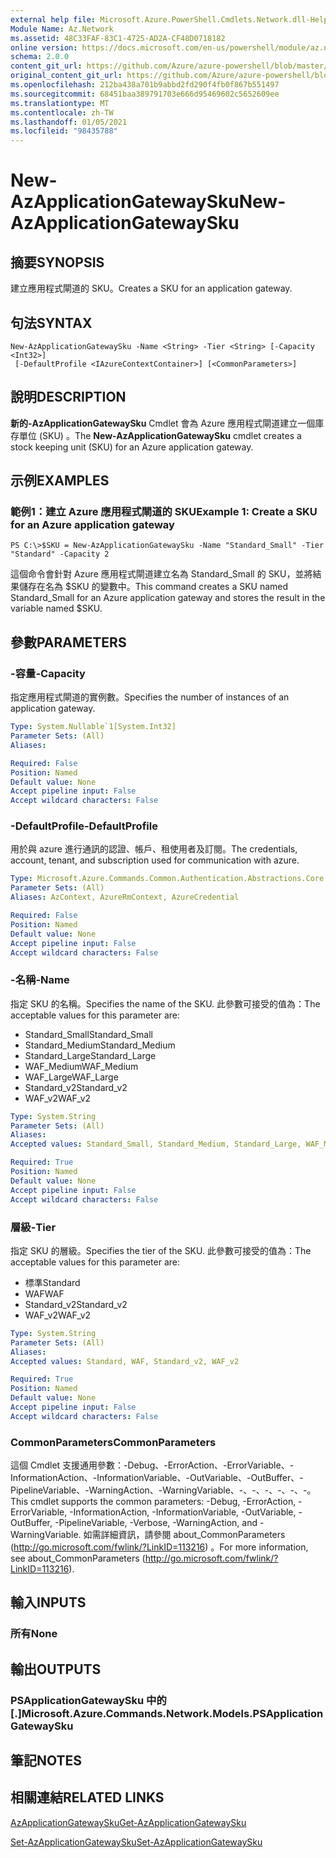 ```yaml
---
external help file: Microsoft.Azure.PowerShell.Cmdlets.Network.dll-Help.xml
Module Name: Az.Network
ms.assetid: 48C33FAF-83C1-4725-AD2A-CF48D0718182
online version: https://docs.microsoft.com/en-us/powershell/module/az.network/new-azapplicationgatewaysku
schema: 2.0.0
content_git_url: https://github.com/Azure/azure-powershell/blob/master/src/Network/Network/help/New-AzApplicationGatewaySku.md
original_content_git_url: https://github.com/Azure/azure-powershell/blob/master/src/Network/Network/help/New-AzApplicationGatewaySku.md
ms.openlocfilehash: 212ba438a701b9abbd2fd290f4fb0f867b551497
ms.sourcegitcommit: 68451baa389791703e666d95469602c5652609ee
ms.translationtype: MT
ms.contentlocale: zh-TW
ms.lasthandoff: 01/05/2021
ms.locfileid: "98435788"
---
```

# <span data-ttu-id="cdd28-101">New-AzApplicationGatewaySku</span><span class="sxs-lookup"><span data-stu-id="cdd28-101">New-AzApplicationGatewaySku</span></span>

## <span data-ttu-id="cdd28-102">摘要</span><span class="sxs-lookup"><span data-stu-id="cdd28-102">SYNOPSIS</span></span>
<span data-ttu-id="cdd28-103">建立應用程式閘道的 SKU。</span><span class="sxs-lookup"><span data-stu-id="cdd28-103">Creates a SKU for an application gateway.</span></span>

## <span data-ttu-id="cdd28-104">句法</span><span class="sxs-lookup"><span data-stu-id="cdd28-104">SYNTAX</span></span>

```
New-AzApplicationGatewaySku -Name <String> -Tier <String> [-Capacity <Int32>]
 [-DefaultProfile <IAzureContextContainer>] [<CommonParameters>]
```

## <span data-ttu-id="cdd28-105">說明</span><span class="sxs-lookup"><span data-stu-id="cdd28-105">DESCRIPTION</span></span>
<span data-ttu-id="cdd28-106">**新的-AzApplicationGatewaySku** Cmdlet 會為 Azure 應用程式閘道建立一個庫存單位 (SKU) 。</span><span class="sxs-lookup"><span data-stu-id="cdd28-106">The **New-AzApplicationGatewaySku** cmdlet creates a stock keeping unit (SKU) for an Azure application gateway.</span></span>

## <span data-ttu-id="cdd28-107">示例</span><span class="sxs-lookup"><span data-stu-id="cdd28-107">EXAMPLES</span></span>

### <span data-ttu-id="cdd28-108">範例1：建立 Azure 應用程式閘道的 SKU</span><span class="sxs-lookup"><span data-stu-id="cdd28-108">Example 1: Create a SKU for an Azure application gateway</span></span>
```
PS C:\>$SKU = New-AzApplicationGatewaySku -Name "Standard_Small" -Tier "Standard" -Capacity 2
```

<span data-ttu-id="cdd28-109">這個命令會針對 Azure 應用程式閘道建立名為 Standard_Small 的 SKU，並將結果儲存在名為 $SKU 的變數中。</span><span class="sxs-lookup"><span data-stu-id="cdd28-109">This command creates a SKU named Standard_Small for an Azure application gateway and stores the result in the variable named $SKU.</span></span>

## <span data-ttu-id="cdd28-110">參數</span><span class="sxs-lookup"><span data-stu-id="cdd28-110">PARAMETERS</span></span>

### <span data-ttu-id="cdd28-111">-容量</span><span class="sxs-lookup"><span data-stu-id="cdd28-111">-Capacity</span></span>
<span data-ttu-id="cdd28-112">指定應用程式閘道的實例數。</span><span class="sxs-lookup"><span data-stu-id="cdd28-112">Specifies the number of instances of an application gateway.</span></span>

```yaml
Type: System.Nullable`1[System.Int32]
Parameter Sets: (All)
Aliases:

Required: False
Position: Named
Default value: None
Accept pipeline input: False
Accept wildcard characters: False
```

### <span data-ttu-id="cdd28-113">-DefaultProfile</span><span class="sxs-lookup"><span data-stu-id="cdd28-113">-DefaultProfile</span></span>
<span data-ttu-id="cdd28-114">用於與 azure 進行通訊的認證、帳戶、租使用者及訂閱。</span><span class="sxs-lookup"><span data-stu-id="cdd28-114">The credentials, account, tenant, and subscription used for communication with azure.</span></span>

```yaml
Type: Microsoft.Azure.Commands.Common.Authentication.Abstractions.Core.IAzureContextContainer
Parameter Sets: (All)
Aliases: AzContext, AzureRmContext, AzureCredential

Required: False
Position: Named
Default value: None
Accept pipeline input: False
Accept wildcard characters: False
```

### <span data-ttu-id="cdd28-115">-名稱</span><span class="sxs-lookup"><span data-stu-id="cdd28-115">-Name</span></span>
<span data-ttu-id="cdd28-116">指定 SKU 的名稱。</span><span class="sxs-lookup"><span data-stu-id="cdd28-116">Specifies the name of the SKU.</span></span>
<span data-ttu-id="cdd28-117">此參數可接受的值為：</span><span class="sxs-lookup"><span data-stu-id="cdd28-117">The acceptable values for this parameter are:</span></span>
- <span data-ttu-id="cdd28-118">Standard_Small</span><span class="sxs-lookup"><span data-stu-id="cdd28-118">Standard_Small</span></span>
- <span data-ttu-id="cdd28-119">Standard_Medium</span><span class="sxs-lookup"><span data-stu-id="cdd28-119">Standard_Medium</span></span>
- <span data-ttu-id="cdd28-120">Standard_Large</span><span class="sxs-lookup"><span data-stu-id="cdd28-120">Standard_Large</span></span>
- <span data-ttu-id="cdd28-121">WAF_Medium</span><span class="sxs-lookup"><span data-stu-id="cdd28-121">WAF_Medium</span></span>
- <span data-ttu-id="cdd28-122">WAF_Large</span><span class="sxs-lookup"><span data-stu-id="cdd28-122">WAF_Large</span></span>
- <span data-ttu-id="cdd28-123">Standard_v2</span><span class="sxs-lookup"><span data-stu-id="cdd28-123">Standard_v2</span></span>
- <span data-ttu-id="cdd28-124">WAF_v2</span><span class="sxs-lookup"><span data-stu-id="cdd28-124">WAF_v2</span></span>

```yaml
Type: System.String
Parameter Sets: (All)
Aliases:
Accepted values: Standard_Small, Standard_Medium, Standard_Large, WAF_Medium, WAF_Large, Standard_v2, WAF_v2

Required: True
Position: Named
Default value: None
Accept pipeline input: False
Accept wildcard characters: False
```

### <span data-ttu-id="cdd28-125">層級</span><span class="sxs-lookup"><span data-stu-id="cdd28-125">-Tier</span></span>
<span data-ttu-id="cdd28-126">指定 SKU 的層級。</span><span class="sxs-lookup"><span data-stu-id="cdd28-126">Specifies the tier of the SKU.</span></span>
<span data-ttu-id="cdd28-127">此參數可接受的值為：</span><span class="sxs-lookup"><span data-stu-id="cdd28-127">The acceptable values for this parameter are:</span></span>
- <span data-ttu-id="cdd28-128">標準</span><span class="sxs-lookup"><span data-stu-id="cdd28-128">Standard</span></span>
- <span data-ttu-id="cdd28-129">WAF</span><span class="sxs-lookup"><span data-stu-id="cdd28-129">WAF</span></span>
- <span data-ttu-id="cdd28-130">Standard_v2</span><span class="sxs-lookup"><span data-stu-id="cdd28-130">Standard_v2</span></span>
- <span data-ttu-id="cdd28-131">WAF_v2</span><span class="sxs-lookup"><span data-stu-id="cdd28-131">WAF_v2</span></span>

```yaml
Type: System.String
Parameter Sets: (All)
Aliases:
Accepted values: Standard, WAF, Standard_v2, WAF_v2

Required: True
Position: Named
Default value: None
Accept pipeline input: False
Accept wildcard characters: False
```

### <span data-ttu-id="cdd28-132">CommonParameters</span><span class="sxs-lookup"><span data-stu-id="cdd28-132">CommonParameters</span></span>
<span data-ttu-id="cdd28-133">這個 Cmdlet 支援通用參數：-Debug、-ErrorAction、-ErrorVariable、-InformationAction、-InformationVariable、-OutVariable、-OutBuffer、-PipelineVariable、-WarningAction、-WarningVariable、-、-、-、-、-、-。</span><span class="sxs-lookup"><span data-stu-id="cdd28-133">This cmdlet supports the common parameters: -Debug, -ErrorAction, -ErrorVariable, -InformationAction, -InformationVariable, -OutVariable, -OutBuffer, -PipelineVariable, -Verbose, -WarningAction, and -WarningVariable.</span></span> <span data-ttu-id="cdd28-134">如需詳細資訊，請參閱 about_CommonParameters (http://go.microsoft.com/fwlink/?LinkID=113216) 。</span><span class="sxs-lookup"><span data-stu-id="cdd28-134">For more information, see about_CommonParameters (http://go.microsoft.com/fwlink/?LinkID=113216).</span></span>

## <span data-ttu-id="cdd28-135">輸入</span><span class="sxs-lookup"><span data-stu-id="cdd28-135">INPUTS</span></span>

### <span data-ttu-id="cdd28-136">所有</span><span class="sxs-lookup"><span data-stu-id="cdd28-136">None</span></span>

## <span data-ttu-id="cdd28-137">輸出</span><span class="sxs-lookup"><span data-stu-id="cdd28-137">OUTPUTS</span></span>

### <span data-ttu-id="cdd28-138">PSApplicationGatewaySku 中的 [.]</span><span class="sxs-lookup"><span data-stu-id="cdd28-138">Microsoft.Azure.Commands.Network.Models.PSApplicationGatewaySku</span></span>

## <span data-ttu-id="cdd28-139">筆記</span><span class="sxs-lookup"><span data-stu-id="cdd28-139">NOTES</span></span>

## <span data-ttu-id="cdd28-140">相關連結</span><span class="sxs-lookup"><span data-stu-id="cdd28-140">RELATED LINKS</span></span>

[<span data-ttu-id="cdd28-141">AzApplicationGatewaySku</span><span class="sxs-lookup"><span data-stu-id="cdd28-141">Get-AzApplicationGatewaySku</span></span>](./Get-AzApplicationGatewaySku.md)

[<span data-ttu-id="cdd28-142">Set-AzApplicationGatewaySku</span><span class="sxs-lookup"><span data-stu-id="cdd28-142">Set-AzApplicationGatewaySku</span></span>](./Set-AzApplicationGatewaySku.md)


